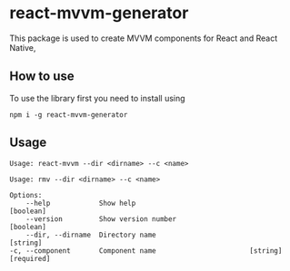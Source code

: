 # react-mvvm-generator

This package is used to create MVVM components for React and React Native, 

## How to use

To use the library first you need to install using 

    npm i -g react-mvvm-generator

## Usage 


    Usage: react-mvvm --dir <dirname> --c <name>

    Usage: rmv --dir <dirname> --c <name>

    Options:
        --help            Show help                                      [boolean]
        --version         Show version number                            [boolean]
        --dir, --dirname  Directory name                                  [string]
    -c, --component       Component name                       [string] [required]